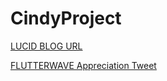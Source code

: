 # CindyProject

[LUCID BLOG URL](https://lucid.blog/cindyshontan/post/1566586582)


[FLUTTERWAVE Appreciation Tweet](https://twitter.com/CindySho_/status/1164329771746103296)
